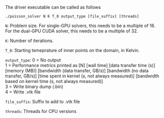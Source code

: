 The driver executable can be called as follows 

```
./poisson_solver N K T_0 output_type [file_suffix] [threads]
```

`N`: Problem size. For single-GPU solvers, this needs to be a multiple of 16. For the dual-GPU CUDA solver, this needs to be a multiple of 32. 

`K`: Number of iterations.

`T_0`: Starting temeprature of inner points on the domain, in Kelvin. 


`output_type`:
    0 = No output \
    1 = Performance metrics printed as [N] [wall time] [data transfer time (s)] [memory (MB)] [bandwidth (data transfer, GB/s)] [bandwidth (no data transfer, GB/s)] [time spent in kernel (s, not always measured)] [bandwidth based on kernel time (s, not always measured)] \
    3 = Write binary dump (.bin) \
    4 = Write .vtk file

    
`file_suffix`: Suffix to add to .vtk file


`threads`: Threads for CPU versions
